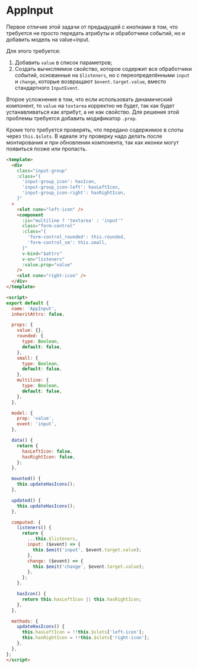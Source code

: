 # AppInput

Первое отличие этой задачи от предыдущей с кнопками в том, что требуется не просто передать атрибуты и обработчики событий, но и добавить модель на value+input.

Для этого требуется:
1. Добавить `value` в список параметров;
2. Создать вычисляемое свойство, которое содержит все обработчики событий, основанные на `$listeners`, но с переопределёнными `input` и `change`, которые возвращают `$event.target.value`, вместо стандартного `InputEvent`. 

Второе усложнение в том, что если использовать динамический компонент, то `value` на `textarea` корректно не будет, так как будет устанавливаться как атрибут, а не как свойство. Для решения этой проблемы требуется добавить модификатор `.prop`.

Кроме того требуется проверять, что передано содержимое в слоты через `this.$slots`. В идеале эту проверку надо делать после монтирования и при обновлении компонента, так как иконки могут появиться позже или пропасть.

```html
<template>
  <div
    class="input-group"
    :class="{
      'input-group_icon': hasIcon,
      'input-group_icon-left': hasLeftIcon,
      'input-group_icon-right': hasRightIcon,
    }"
  >
    <slot name="left-icon" />
    <component
      :is="multiline ? 'textarea' : 'input'"
      class="form-control"
      :class="{
        'form-control_rounded': this.rounded,
        'form-control_sm': this.small,
      }"
      v-bind="$attrs"
      v-on="listeners"
      :value.prop="value"
    />
    <slot name="right-icon" />
  </div>
</template>

<script>
export default {
  name: 'AppInput',
  inheritAttrs: false,

  props: {
    value: {},
    rounded: {
      type: Boolean,
      default: false,
    },
    small: {
      type: Boolean,
      default: false,
    },
    multiline: {
      type: Boolean,
      default: false,
    },
  },

  model: {
    prop: 'value',
    event: 'input',
  },

  data() {
    return {
      hasLeftIcon: false,
      hasRightIcon: false,
    };
  },

  mounted() {
    this.updateHasIcons();
  },

  updated() {
    this.updateHasIcons();
  },

  computed: {
    listeners() {
      return {
        ...this.$listeners,
        input: ($event) => {
          this.$emit('input', $event.target.value);
        },
        change: ($event) => {
          this.$emit('change', $event.target.value);
        },
      };
    },

    hasIcon() {
      return this.hasLeftIcon || this.hasRightIcon;
    },
  },

  methods: {
    updateHasIcons() {
      this.hasLeftIcon = !!this.$slots['left-icon'];
      this.hasRightIcon = !!this.$slots['right-icon'];
    },
  },
};
</script>
```

